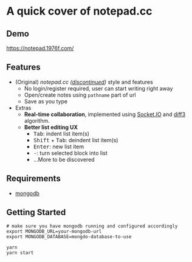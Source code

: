 # A quick cover of notepad.cc

## Demo

https://notepad.1976f.com/

## Features

- (Original) _notepad.cc ([discontinued](https://www.reddit.com/r/UsefulWebsites/comments/3wepc4/notepadcc_online_notepad_is_shutting_down_soon/))_ style and features
  - No login/register required, user can start writing right away
  - Open/create notes using `pathname` part of url
  - Save as you type
- Extras
  - **Real-time collaboration**, implemented using [Socket.IO] and [diff3] algorithm.
  - **Better list editing UX**
    - <kbd>Tab</kbd>: indent list item(s)
    - <kbd>Shift</kbd> + <kbd>Tab</kbd>: deindent list item(s)
    - <kbd>Enter</kbd>: new list item
    - <kbd>-</kbd>: turn selected block into list
    - ...More to be discovered

## Requirements

- [mongodb](https://www.mongodb.com/)

## Getting Started

```shell
# make sure you have mongodb running and configured accordingly
export MONGODB_URL=your-mongodb-url
export MONGODB_DATABASE=mongdo-database-to-use

yarn
yarn start
```

[diff3]: https://en.wikipedia.org/wiki/Diff3
[socket.io]: https://socket.io/
